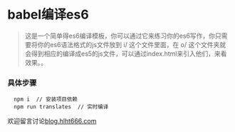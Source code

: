# babel编译es6
> 这是一个简单得es6编译模板，你可以通过它来练习你的es6写作，你只需要将你的es6语法格式的js文件放到 i/ 这个文件里面，在 o/ 这个文件夹就会得到相应的编译成es5的js文件，可以通过index.html来引入他们，来看效果。。

### 具体步骤 
``` 
  npm i  // 安装项目依赖  
  npm run translates  // 实时编译   
```

欢迎留言讨论[blog.hlht666.com](http://blog.hlht666.com)
